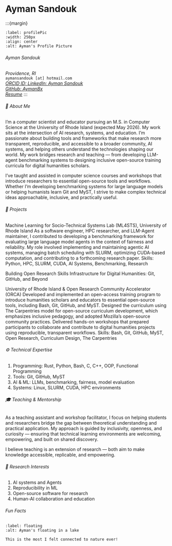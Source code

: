 

# Ayman Sandouk

:::{margin} 

```{image} ./img/BPP.jpg
:label: profilePic
:width: 250px
:align: center
:alt: Ayman's Profile Picture
```

###### Ayman Sandouk  
*Providence, RI*  
`aymansandouk [at] hotmail.com`  
_[ORCID ID: ]()_
_[LinkedIn: Ayman Sandouk]()_  
_[GitHub: AymanBx]()_  
_[Resume]()_
:::


###### 🧠 About Me

I’m a computer scientist and educator pursuing an M.S. in Computer Science at the University of Rhode Island (expected May 2026). My work sits at the intersection of AI research, systems, and education. I’m passionate about building tools and frameworks that make research more transparent, reproducible, and accessible to a broader community, AI systems, and helping others understand the technologies shaping our world. My work bridges research and teaching — from developing LLM-agent benchmarking systems to designing inclusive open-source training curricula for digital humanities scholars.

I’ve taught and assisted in computer science courses and workshops that introduce researchers to essential open-source tools and workflows. Whether I’m developing benchmarking systems for large language models or helping humanists learn Git and MyST, I strive to make complex technical ideas approachable, inclusive, and practically useful.


###### 💼 Projects

Machine Learning for Socio-Technical Systems Lab (ML4STS), University of Rhode Island
As a software engineer, HPC researcher, and LLM-Agent maintainer, I contributed to developing a benchmarking framework for evaluating large language model agents in the context of fairness and reliability. My role involved implementing and maintaining agentic AI systems, managing batch scheduling with SLURM, optimizing CUDA-based computation, and contributing to a forthcoming research paper.
Skills: Python, HPC, SLURM, CUDA, AI Systems, Benchmarking, Research

Building Open Research Skills Infrastructure for Digital Humanities: Git, GitHub, and Beyond

University of Rhode Island & Open Research Community Accelerator (ORCA)
Developed and implemented an open-access training program to introduce humanities scholars and educators to essential open-source tools, including Bash, Git, GitHub, and MyST. Designed the curriculum using The Carpentries model for open-source curriculum development, which emphasizes inclusive pedagogy, and adopted Mozilla’s open-source community practices. Delivered hands-on workshops that prepared participants to collaborate and contribute to digital humanities projects using reproducible, transparent workflows.
Skills: Bash, Git, GitHub, MyST, Open Research, Curriculum Design, The Carpentries

###### ⚙️ Technical Expertise

1. Programming: Rust, Python, Bash, C, C++, OOP, Functional Programming
1. Tools: Git, GitHub, MyST
1. AI & ML: LLMs, benchmarking, fairness, model evaluation
1. Systems: Linux, SLURM, CUDA, HPC environments


###### 🎓 Teaching & Mentorship


As a teaching assistant and workshop facilitator, I focus on helping students and researchers bridge the gap between theoretical understanding and practical application. My approach is guided by inclusivity, openness, and curiosity — ensuring that technical learning environments are welcoming, empowering, and built on shared discovery.

I believe teaching is an extension of research — both aim to make knowledge accessible, replicable, and empowering.

###### 🧩 Research Interests

1. AI systems and Agents 
1. Reproducibility in ML
1. Open-source software for research
1. Human-AI collaboration and education



###### Fun Facts 


```{image} ./img/float_river.png
:label: floating
:alt: Ayman's floating in a lake

This is the most I felt connected to nature ever!
```